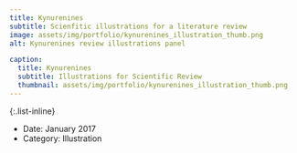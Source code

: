 ```yaml
---
title: Kynurenines
subtitle: Scienfitic illustrations for a literature review
image: assets/img/portfolio/kynurenines_illustration_thumb.png
alt: Kynurenines review illustrations panel

caption:
  title: Kynurenines
  subtitle: Illustrations for Scientific Review
  thumbnail: assets/img/portfolio/kynurenines_illustration_thumb.png
---
```


{:.list-inline}
- Date: January 2017
- Category: Illustration